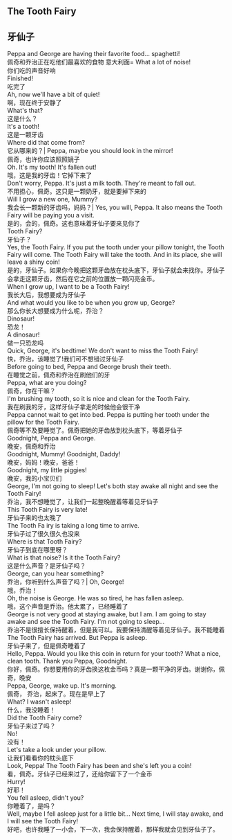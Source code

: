 ## The Tooth Fairy
## 牙仙子

Peppa and George are having their favorite food... spaghetti!\
佩奇和乔治正在吃他们最喜欢的食物 意大利面\=
What a lot of noise!\
你们吃的声音好响\
Finished!\
吃完了\
Ah, now we'll have a bit of quiet!\
啊，现在终于安静了\
What's that?\
这是什么？\
It's a tooth!\
这是一颗牙齿\
Where did that come from?\
它从哪来的？|
Peppa, maybe you should look in the mirror!\
佩奇，也许你应该照照镜子\
Oh. It's my tooth! It's fallen out!\
哦，这是我的牙齿！它掉下来了\
Don't worry, Peppa. It's just a milk tooth. They're meant to fall out.\
不用担心，佩奇。这只是一颗奶牙，就是要掉下来的\
Will I grow a new one, Mummy?\
我会长一颗新的牙齿吗，妈妈？|
Yes, you will, Peppa. It also means the Tooth Fairy will be paying you a visit.\
是的，会的，佩奇。这也意味着牙仙子要来见你了\
Tooth Fairy?\
牙仙子？\
Yes, the Tooth Fairy. If you put the tooth under your pillow tonight, the Tooth Fairy will come. The Tooth Fairy will take the tooth. And in its place, she will leave a shiny coin!\
是的，牙仙子。如果你今晚把这颗牙齿放在枕头底下，牙仙子就会来找你。牙仙子会拿走这颗牙齿，然后在它之前的位置放一颗闪亮金币。\
When I grow up, I want to be a Tooth Fairy!\
我长大后，我想要成为牙仙子\
And what would you like to be when you grow up, George?\
那么你长大想要成为什么呢，乔治？\
Dinosaur!\
恐龙！\
A dinosaur!\
做一只恐龙吗\
Quick, George, it's bedtime! We don't want to miss the Tooth Fairy!\
快，乔治，该睡觉了!我们可不想错过牙仙子\
Before going to bed, Peppa and George brush their teeth.\
在睡觉之前，佩奇和乔治在刷他们的牙\
Peppa, what are you doing?\
佩奇，你在干嘛？\
I'm brushing my tooth, so it is nice and clean for the Tooth Fairy.\
我在刷我的牙，这样牙仙子拿走的时候他会很干净\
Peppa cannot wait to get into bed. Peppa is putting her tooth under the pillow for the Tooth Fairy.\
佩奇等不及要睡觉了。佩奇把她的牙齿放到枕头底下，等着牙仙子\
Goodnight, Peppa and George.\
晚安，佩奇和乔治\
Goodnight, Mummy! Goodnight, Daddy!\
晚安，妈妈！晚安，爸爸！\
Goodnight, my little piggies!\
晚安，我的小宝贝们\
George, I'm not going to sleep! Let's both stay awake all night and see the Tooth Fairy!\
乔治，我不想睡觉了，让我们一起整晚醒着等着见牙仙子\
This Tooth Fairy is very late!\
牙仙子来的也太晚了\
The Tooth Fa iry is taking a long time to arrive.\
牙仙子过了很久很久也没来\
Where is that Tooth Fairy?\
牙仙子到底在哪里呀？\
What is that noise? Is it the Tooth Fairy?\
这是什么声音？是牙仙子吗？\
George, can you hear something?\
乔治，你听到什么声音了吗？|
Oh, George!\
哦，乔治！\
Oh, the noise is George. He was so tired, he has fallen asleep.\
哦，这个声音是乔治。他太累了，已经睡着了\
George is not very good at staying awake, but I am. I am going to stay awake and see the Tooth Fairy. I'm not going to sleep...\
乔治不是很擅长保持醒着，但是我可以。我要保持清醒等着见牙仙子。我不能睡着\
The Tooth Fairy has arrived. But Peppa is asleep.\
牙仙子来了，但是佩奇睡着了\
Hello, Peppa. Would you like this coin in return for your tooth? What a nice, clean tooth. Thank you Peppa, Goodnight.\
你好，佩奇。你想要用你的牙齿换这枚金币吗？真是一颗干净的牙齿。谢谢你，佩奇，晚安\
Peppa, George, wake up. It's morning.\
佩奇， 乔治，起床了。现在是早上了\
What? I wasn't asleep!\
什么，我没睡着！\
Did the Tooth Fairy come?\
牙仙子来过了吗？\
No!\
没有！\
Let's take a look under your pillow.\
让我们看看你的枕头底下\
Look, Peppa! The Tooth Fairy has been and she's left you a coin!\
看，佩奇。牙仙子已经来过了，还给你留下了一个金币\
Hurry!\
好耶！\
You fell asleep, didn't you?\
你睡着了，是吗？\
Well, maybe I fell asleep just for a little bit... Next time, I will stay awake, and I will see the Tooth Fairy!\
好吧，也许我睡了一小会，下一次，我会保持醒着，那样我就会见到牙仙子了。